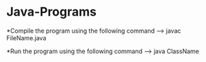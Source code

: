 # Java-Programs
*Compile the program using the following command --> javac FileName.java

*Run the program using the following command --> java ClassName
